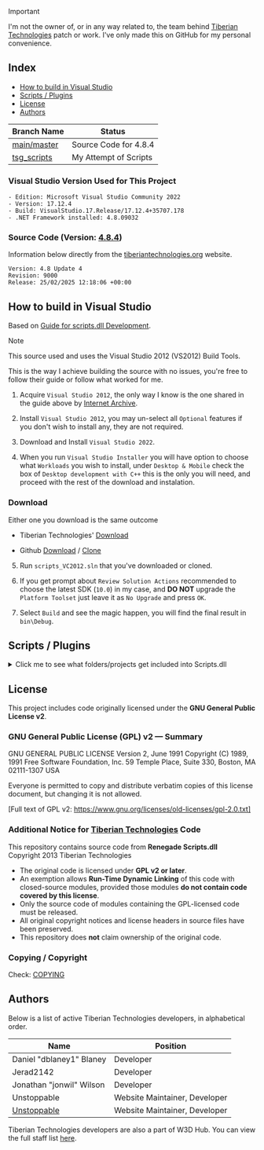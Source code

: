 > [!IMPORTANT]
> I'm not the owner of, or in any way related to, the team behind [Tiberian Technologies](https://www.tiberiantechnologies.org/) patch or work. I've only made this on GitHub for my personal convenience.


## Index

- [How to build in Visual Studio](#how-to-build-in-visual-studio)
- [Scripts / Plugins](#scripts--plugins)
- [License](#license)
- [Authors](#authors)

| Branch Name   | Status                          |
|---------------|---------------------------------|
| [main/master](https://github.com/TheSCREWEDSoftware/Tiberian-Technologies/tree/main)      | Source Code for 4.8.4           |
| [tsg_scripts](https://github.com/TheSCREWEDSoftware/Tiberian-Technologies/tree/tsg_scripts) | My Attempt of Scripts           |

### Visual Studio Version Used for This Project

```
- Edition: Microsoft Visual Studio Community 2022
- Version: 17.12.4
- Build: VisualStudio.17.Release/17.12.4+35707.178
- .NET Framework installed: 4.8.09032
```

### Source Code (Version: [4.8.4](https://www.tiberiantechnologies.org/files/source-4.8.4.zip))

Information below directly from the [tiberiantechnologies.org](https://www.tiberiantechnologies.org/Downloads) website.

```
Version: 4.8 Update 4
Revision: 9000
Release: 25/02/2025 12:18:06 +00:00
```

## How to build in Visual Studio

Based on [Guide for scripts.dll Development](https://www.tiberiantechnologies.org/Docs/?page=Guide%20for%20scripts.dll%20Development).

> [!NOTE]  
> This source used and uses the Visual Studio 2012 (VS2012) Build Tools.

This is the way I achieve building the source with no issues, you're free to follow their guide or follow what worked for me.

1. Acquire `Visual Studio 2012`, the only way I know is the one shared in the guide above by [Internet Archive](https://archive.org/details/en_visual_studio_professional_2012_x86_dvd).

2. Install `Visual Studio 2012`, you may un-select all `Optional` features if you don't wish to install any, they are not required.

3. Download and Install `Visual Studio 2022`.

4. When you run `Visual Studio Installer` you will have option to choose what `Workloads` you wish to install, under `Desktop & Mobile` check the box of `Desktop development with C++` this is the only you will need, and proceed with the rest of the download and instalation.

### Download 

Either one you download is the same outcome

- Tiberian Technologies' [Download](https://www.tiberiantechnologies.org/files/source-4.8.4.zip)

- Github [Download](https://github.com/TheSCREWEDSoftware/Tiberian-Technologies/archive/refs/heads/main.zip) / [Clone](https://github.com/TheSCREWEDSoftware/Tiberian-Technologies.git)

5. Run `scripts_VC2012.sln` that you've downloaded or cloned.

6. If you get prompt about `Review Solution Actions` recommended to choose the latest SDK (`10.0`) in my case, and **DO NOT** upgrade the `Platform Toolset` just leave it as `No Upgrade` and press `OK`.

7. Select `Build` and see the magic happen, you will find the final result in `bin\Debug`.

## Scripts / Plugins

<details>

<summary>Click me to see what folders/projects get included into Scripts.dll</summary>

### Name
```
- scripts
- MemoryManager
- tdbedit
- bansystem
- crates
- CTF
- teamspeak
- Mute
- Swap
- example-plugin
- RandomStartingCredits
- FirstBlood
- PointsDistribution
- ExtraConsoleCommands
- NoPoints
- AntiSpawnKill
- CharacterRefund
- SuddenDeath
- shared
```
### Description
- `scripts`: Main scripting engine and entry point for custom game logic.
- `MemoryManager`: Handles custom memory management for the server/game.
- `tdbedit`: Likely a tool or editor for database or game data.
- `bansystem`: Manages player bans and ban lists.
- `crates`: Controls crate spawning and rewards in the game.
- `CTF`: Adds Capture The Flag game mode features.
- `teamspeak`: Integrates with TeamSpeak server for voice communication.
- `Mute`: Adds functionality to mute/unmute players in-game.
- `Swap`: Handles swapping teams or players.
- `example-plugin`: Sample plugin for development reference.
- `RandomStartingCredits`: Sets random starting credits for players.
- `FirstBlood`: Awards points for the first kill in a match.
- `PointsDistribution`: Manages how points are distributed for actions.
- `ExtraConsoleCommands`: Adds extra admin/server console commands.
- `NoPoints`: Prevents players from earning points under certain conditions.
- `AntiSpawnKill`: Prevents or penalizes spawn killing.
- `CharacterRefund`: Allows players to refund or change their character.
- `SuddenDeath`: Implements sudden death rules or events.
- `shared`: Provides shared code/utilities for other plugins.

### Commands
- Mute:
  - `/mute <clientId>`
  - `/unmute <clientId>`
- ExtraConsoleCommands:
  - `/takecredits <clientId> <amount>`
  - `/kill <clientId>`
  - `/takepoints <clientId> <amount>`
- SuddenDeath:
  - `/suddendeath`


</details>


## License

This project includes code originally licensed under the **GNU General Public License v2**.

### GNU General Public License (GPL) v2 — Summary

GNU GENERAL PUBLIC LICENSE
Version 2, June 1991
Copyright (C) 1989, 1991 Free Software Foundation, Inc.
59 Temple Place, Suite 330, Boston, MA 02111-1307 USA

Everyone is permitted to copy and distribute verbatim copies of this license document, but changing it is not allowed.

[Full text of GPL v2: https://www.gnu.org/licenses/old-licenses/gpl-2.0.txt]

### Additional Notice for [Tiberian Technologies](https://www.tiberiantechnologies.org/) Code

This repository contains source code from **Renegade Scripts.dll**  
Copyright 2013 Tiberian Technologies  

- The original code is licensed under **GPL v2 or later**.  
- An exemption allows **Run-Time Dynamic Linking** of this code with closed-source modules, provided those modules **do not contain code covered by this license**.  
- Only the source code of modules containing the GPL-licensed code must be released.  
- All original copyright notices and license headers in source files have been preserved.  
- This repository does **not** claim ownership of the original code.

### Copying / Copyright

Check: [COPYING](./scripts/COPYING)

## Authors

Below is a list of active Tiberian Technologies developers, in alphabetical order.

| Name                        | Position                    |
|-----------------------------|-----------------------------|
| Daniel "dblaney1" Blaney    | Developer                   |
| Jerad2142                   | Developer                   |
| Jonathan "jonwil" Wilson    | Developer                   |
| Unstoppable                 | Website Maintainer, Developer|
| [Unstoppable](https://github.com/TheUnstoppable) | Website Maintainer, Developer|

Tiberian Technologies developers are also a part of W3D Hub. You can view the full staff list [here](https://w3dhub.com/forum/search/?&type=core_members&joinedDate=any&group[4]=1&group[24]=1&group[57]=1).
